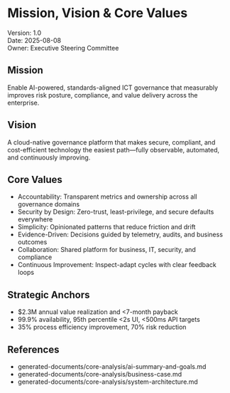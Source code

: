 # Mission, Vision & Core Values

Version: 1.0  
Date: 2025-08-08  
Owner: Executive Steering Committee

## Mission
Enable AI-powered, standards-aligned ICT governance that measurably improves risk posture, compliance, and value delivery across the enterprise.

## Vision
A cloud-native governance platform that makes secure, compliant, and cost-efficient technology the easiest path—fully observable, automated, and continuously improving.

## Core Values
- Accountability: Transparent metrics and ownership across all governance domains
- Security by Design: Zero-trust, least-privilege, and secure defaults everywhere
- Simplicity: Opinionated patterns that reduce friction and drift
- Evidence-Driven: Decisions guided by telemetry, audits, and business outcomes
- Collaboration: Shared platform for business, IT, security, and compliance
- Continuous Improvement: Inspect-adapt cycles with clear feedback loops

## Strategic Anchors
- $2.3M annual value realization and <7-month payback
- 99.9% availability, 95th percentile <2s UI, <500ms API targets
- 35% process efficiency improvement, 70% risk reduction

## References
- generated-documents/core-analysis/ai-summary-and-goals.md
- generated-documents/core-analysis/business-case.md
- generated-documents/core-analysis/system-architecture.md
